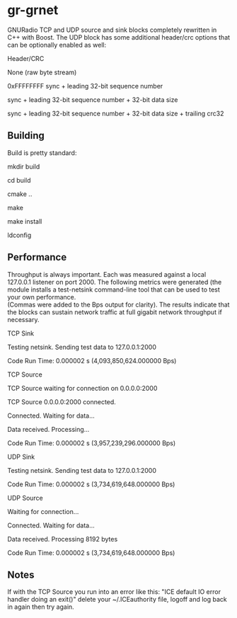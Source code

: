 # gr-grnet
GNURadio TCP and UDP source and sink blocks completely rewritten in C++ with Boost.  The UDP block has some additional header/crc options that can be optionally enabled as well:

Header/CRC

None (raw byte stream)

0xFFFFFFFF sync + leading 32-bit sequence number

sync + leading 32-bit sequence number + 32-bit data size

sync + leading 32-bit sequence number + 32-bit data size + trailing crc32



## Building
Build is pretty standard:

mkdir build

cd build

cmake ..

make

make install

ldconfig

## Performance
Throughput is always important.  Each was measured against a local 127.0.0.1 listener on port 2000.  The following metrics were generated (the module installs a test-netsink command-line tool that can be used to test your own performance.  
(Commas were added to the Bps output for clarity).  The results indicate that the blocks can sustain network traffic at full gigabit network throughput if necessary.

TCP Sink

Testing netsink.  Sending test data to 127.0.0.1:2000

Code Run Time:      0.000002 s  (4,093,850,624.000000 Bps)


TCP Source

TCP Source waiting for connection on 0.0.0.0:2000

TCP Source 0.0.0.0:2000 connected.

Connected.  Waiting for data...

Data received.  Processing...

Code Run Time:      0.000002 s  (3,957,239,296.000000 Bps)



UDP Sink

Testing netsink.  Sending test data to 127.0.0.1:2000

Code Run Time:      0.000002 s  (3,734,619,648.000000 Bps)


UDP Source

Waiting for connection...

Connected.  Waiting for data...

Data received.  Processing 8192 bytes

Code Run Time:      0.000002 s  (3,734,619,648.000000 Bps)


## Notes
If with the TCP Source you run into an error like this: "ICE default IO error handler doing an exit()" delete your ~/.ICEauthority file, logoff and log back in again then try again.

